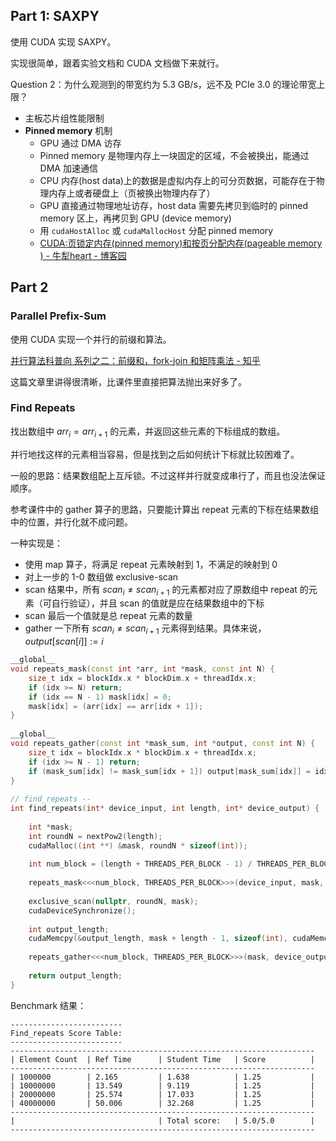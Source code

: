 ## Part 1: SAXPY

使用 CUDA 实现 SAXPY。

实现很简单，跟着实验文档和 CUDA 文档做下来就行。

Question 2：为什么观测到的带宽约为 5.3 GB/s，远不及 PCIe 3.0 的理论带宽上限？
- 主板芯片组性能限制
- **Pinned memory** 机制
	- GPU 通过 DMA 访存
	- Pinned memory 是物理内存上一块固定的区域，不会被换出，能通过 DMA 加速通信
	- CPU 内存(host data)上的数据是虚拟内存上的可分页数据，可能存在于物理内存上或者硬盘上（页被换出物理内存了）
	- GPU 直接通过物理地址访存，host data 需要先拷贝到临时的 pinned memory 区上，再拷贝到 GPU (device memory)
	- 用 `cudaHostAlloc` 或 `cudaMallocHost` 分配 pinned memory
	- [CUDA:页锁定内存(pinned memory)和按页分配内存(pageable memory ) - 牛犁heart - 博客园](https://www.cnblogs.com/whiteBear/p/17842246.html)

## Part 2

### Parallel Prefix-Sum

使用 CUDA 实现一个并行的前缀和算法。

[并行算法科普向 系列之二：前缀和，fork-join 和矩阵乘法 - 知乎](https://zhuanlan.zhihu.com/p/91089093)

这篇文章里讲得很清晰，比课件里直接把算法抛出来好多了。

### Find Repeats

找出数组中 $arr_i = arr_{i+1}$ 的元素，并返回这些元素的下标组成的数组。

并行地找这样的元素相当容易，但是找到之后如何统计下标就比较困难了。

一般的思路：结果数组配上互斥锁。不过这样并行就变成串行了，而且也没法保证顺序。

参考课件中的 gather 算子的思路，只要能计算出 repeat 元素的下标在结果数组中的位置，并行化就不成问题。

一种实现是：
- 使用 map 算子，将满足 repeat 元素映射到 1，不满足的映射到 0
- 对上一步的 1-0 数组做 exclusive-scan
- scan 结果中，所有 $scan_i \neq scan_{i+1}$ 的元素都对应了原数组中 repeat 的元素（可自行验证），并且 scan 的值就是应在结果数组中的下标
- scan 最后一个值就是总 repeat 元素的数量
- gather 一下所有 $scan_i \neq scan_{i+1}$  元素得到结果。具体来说，$output[scan[i]]:=i$

```cpp
__global__  
void repeats_mask(const int *arr, int *mask, const int N) {  
    size_t idx = blockIdx.x * blockDim.x + threadIdx.x;  
    if (idx >= N) return;  
    if (idx == N - 1) mask[idx] = 0;  
    mask[idx] = (arr[idx] == arr[idx + 1]);  
}  
  
__global__  
void repeats_gather(const int *mask_sum, int *output, const int N) {  
    size_t idx = blockIdx.x * blockDim.x + threadIdx.x;  
    if (idx >= N - 1) return;  
    if (mask_sum[idx] != mask_sum[idx + 1]) output[mask_sum[idx]] = idx;  
}  
  
// find_repeats --  
int find_repeats(int* device_input, int length, int* device_output) {  
  
    int *mask;  
    int roundN = nextPow2(length);  
    cudaMalloc((int **) &mask, roundN * sizeof(int));  
  
    int num_block = (length + THREADS_PER_BLOCK - 1) / THREADS_PER_BLOCK;  
  
    repeats_mask<<<num_block, THREADS_PER_BLOCK>>>(device_input, mask, length);  
  
    exclusive_scan(nullptr, roundN, mask);  
    cudaDeviceSynchronize();  
  
    int output_length;  
    cudaMemcpy(&output_length, mask + length - 1, sizeof(int), cudaMemcpyDeviceToHost);  
  
    repeats_gather<<<num_block, THREADS_PER_BLOCK>>>(mask, device_output, length);  
  
    return output_length;  
}
```

Benchmark 结果：
```
-------------------------
Find_repeats Score Table:
-------------------------
--------------------------------------------------------------------
| Element Count  | Ref Time      | Student Time   | Score          |
--------------------------------------------------------------------
| 1000000        | 2.165         | 1.638          | 1.25           |
| 10000000       | 13.549        | 9.119          | 1.25           |
| 20000000       | 25.574        | 17.033         | 1.25           |
| 40000000       | 50.006        | 32.268         | 1.25           |
--------------------------------------------------------------------
|                                | Total score:   | 5.0/5.0        |
--------------------------------------------------------------------

```

